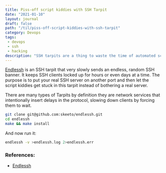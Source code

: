 ```yaml
---
title: Piss-off script kiddies with SSH Tarpit
date: "2021-01-10"
layout: journal
draft: false
path: "/til/piss-off-script-kiddies-with-ssh-tarpit"
category: Devops
tags:
 - devops
 - ssh
 - hacking
description: "SSH tarpits are a thing to waste the time of automated scanners"
---
```


<!--SSH tarpits are a thing to waste time from automated scanners-->

[Endlessh](https://github.com/skeeto/endlessh) is an SSH tarpit that very slowly sends an endless, random SSH banner. It keeps SSH clients locked up for hours or even days at a time. The purpose is to put your real SSH server on another port and then let the script kiddies get stuck in this tarpit instead of bothering a real server.

There are many types of Tarpits by definition they are network services that intentionally insert delays in the protocol, slowing down clients by forcing them to wait.

```bash
git clone git@github.com:skeeto/endlessh.git
cd endlessh
make && make install
```

And now run it: 

```bash
endlessh -v >endlessh.log 2>endlessh.err
```

### References:

- [Endlessh](https://github.com/skeeto/endlessh)